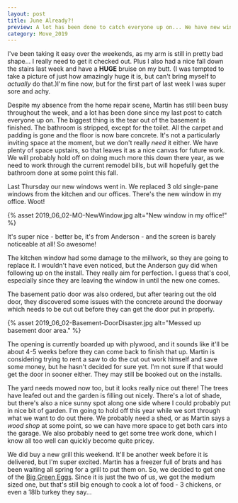 ```yaml
---
layout: post
title: June Already?! 
preview: A lot has been done to catch everyone up on... We have new windows and the basement is all torn out and the dumpster gone. The trees have leafed out and the garden is filling out nicely too!
category: Move_2019
---
```


I've been taking it easy over the weekends, as my arm is still in pretty bad shape... I really need to get it checked out.  Plus I also had a nice fall down the stairs last week and have a __HUGE__ bruise on my butt. (I was tempted to take a picture of just how amazingly huge it is, but can't bring myself to *actually* do that.)I'm fine now, but for the first part of last week I was super sore and achy. 

Despite my absence from the home repair scene, Martin has still been busy throughout the week, and a lot has been done since my last post to catch everyone up on. The biggest thing is the tear out of the basement is finished. The bathroom is stripped, except for the toilet. All the carpet and padding is gone and the floor is now bare concrete. It's not a particularly inviting space at the moment, but we don't really *need* it either. We have plenty of space upstairs, so that leaves it as a nice canvas for future work. We will probably hold off on doing much more this down there year, as we need to work through the current remodel bills, but will hopefully get the bathroom done at some point this fall.

Last Thursday our new windows went in. We replaced 3 old single-pane windows from the kitchen and our offices. There's the new window in my office. Woot! 

{% asset 2019_06_02-MO-NewWindow.jpg alt="New window in my office!" %}

It's super nice - better be, it's from Anderson - and the screen is barely noticeable at all! So awesome!

The kitchen window had some damage to the millwork, so they are going to replace it. I wouldn't have even noticed, but the Anderson guy did when following up on the install. They really aim for perfection. I guess that's cool, especially since they are leaving the window in until the new one comes. 

The basement patio door was also ordered, but after tearing out the old door, they discovered some issues with the concrete around the doorway which needs to be cut out before they can get the door put in properly. 

{% asset 2019_06_02-Basement-DoorDisaster.jpg alt="Messed up basement door area." %}

The opening is currently boarded up with plywood, and it sounds like it'll be about 4-5 weeks before they can come back to finish that up. Martin is considering trying to rent a saw to do the cut out work himself and save some money, but he hasn't decided for sure yet. I'm not sure if that would get the door in sooner either. They may still be booked out on the installs.

The yard needs mowed now too, but it looks really nice out there! The trees have leafed out and the garden is filling out nicely. There's a lot of shade, but there's also a nice sunny spot along one side where I could probably put in nice bit of garden. I'm going to hold off this year while we sort through what we want to do out there. We probably need a shed, or as Martin says a *wood shop* at some point, so we can have more space to get both cars into the garage. We also probably need to get some tree work done, which I know all too well can quickly become quite pricey. 

We did buy a new grill this weekend. It'll be another week before it is delivered, but I'm super excited. Martin has a freezer full of brats and has been waiting all spring for a grill to put them on. So, we decided to get one of the [Big Green Eggs](https://biggreenegg.com/). Since it is just the two of us, we got the medium sized one, but that's still big enough to cook a lot of food - 3 chickens, or even a 18lb turkey they say... 

